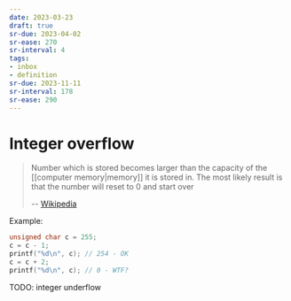 ```yaml
---
date: 2023-03-23
draft: true
sr-due: 2023-04-02
sr-ease: 270
sr-interval: 4
tags:
- inbox
- definition
sr-due: 2023-11-11
sr-interval: 178
sr-ease: 290
---
```


# Integer overflow

> Number which is stored becomes larger than the capacity of the
> [[computer memory|memory]] it is stored in. The most likely
> result is that the number will reset to 0 and start over
>
> -- [Wikipedia](https://simple.wikipedia.org/wiki/Integer_overflow)

Example:

```c
unsigned char c = 255;
c = c - 1;
printf("%d\n", c); // 254 - OK
c = c + 2;
printf("%d\n", c); // 0 - WTF?
```

TODO: integer underflow